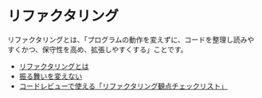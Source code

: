 # リファクタリング

リファクタリングとは、「プログラムの動作を変えずに、コードを整理し読みやすくかつ、保守性を高め、拡張しやすくする」ことです。

- [リファクタリングとは](docs/what's-refactoring.md)
- [振る舞いを変えない](docs/don't-change-your-behavior.md)
- [コードレビューで使える「リファクタリング観点チェックリスト」](docs/refactoring-perspective-checklist.md)
